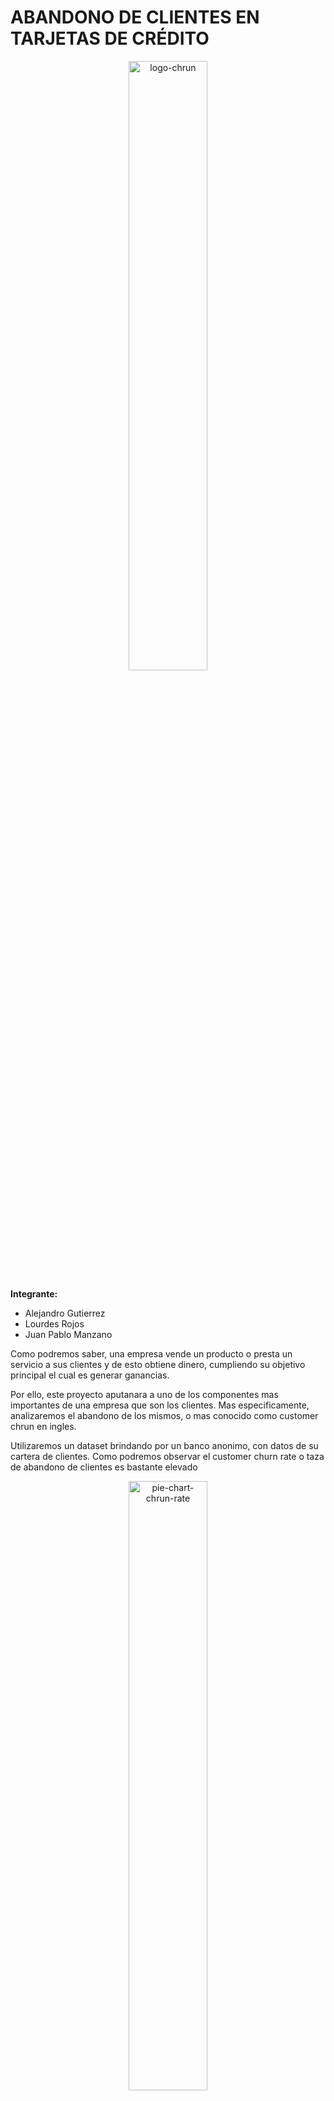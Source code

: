 # ABANDONO DE CLIENTES EN TARJETAS DE CRÉDITO

<div align="center">
 <img alt ="logo-chrun" src="/img/logo.png" width=50% height: auto//>
</div>

**Integrante:**
- Alejandro Gutierrez 
- Lourdes Rojos
- Juan Pablo Manzano

Como podremos saber, una empresa vende un producto o presta un servicio a sus clientes y de esto obtiene dinero, cumpliendo su objetivo principal el cual es generar ganancias.

Por ello, este proyecto aputanara a uno de los componentes mas importantes de una empresa que son los clientes. Mas especificamente, analizaremos el abandono de los mismos, o mas conocido como customer chrun en ingles. 

Utilizaremos un dataset brindando por un banco anonimo, con datos de su cartera de clientes. Como podremos observar el customer churn rate o taza de abandono de clientes es bastante elevado 

<div align="center">
 <img alt ="pie-chart-chrun-rate" src="/img/chrun_rate.png" width=50% height=auto//>
</div>
  
 Esto quiere decir que desde el año anterior a dia de hoy el banco perdio un 16,07% de sus clientes. 
  
 # 1- OBJETIVOS

**Objetivos principales**

- Descubrir la causa por la cual hay deserción de clientes en las tarjetas de crédito
-Pronosticar cuales son los posibles clientes que abandonaran las tarjetas de crédito

**Objetivos secuendarios**

- Determinar que Modelo se adapta de mejor manera a las necesidades del problema
- Utilizar modelo para predecir grupos de clientes que abandonarian el banco
- Testear modelos generados
  
# 2-Contexto comercial

El Gerente comercial de un banco se encuentra frente a un listado de clientes que utilizan el servicio de tarjetas de crédito y detecta una alta taza de abandono de los mismos. Quieren analizar los datos para descubrir la razón detrás de esto y aprovechar lo mismo para predecir los clientes que probablemente abandonarán para poder tomar medidas sobre esto.
  
# 3-Problema comercial

El banco buscara reducir este abandono de clientes, pero para ello debera actuar sobre el grupo correcto de personas, ya sea a travez de campañas pubilicitarias o ofreciendo algun tipo de beneficio. Por ello es importante determinar de manera efectiva que clientes podrian llegar a dejar de usar los servicios. 

Tomar estas medidas con clientes que no tengan una predisposicion a abandonar el servicio podria incurrir en una reduccion de beneficios o en "molestar" mediante campañas publicitarias a clientes fidelizados. 

# 4-Glosario 

Para entender correctamente que quieren decirnos los datos es necesario saber que quieren decirnos las variables a analizar. Para ello, podemos ingresar al siguiente glosario haciendo click [`AQUI`](glosario.md)

# 5-Análisis Exploratorio de Datos (EDA)

Para comenzar se parte de un analisis exploratorio de los datos, el cual puede encontrarse en este [`notebook`](EDA.ipynb). En el mismo damos un primer vistazo a nuestros datos para intentar detectar patrones o estructuras en la informacion de manera visual. 

De ello podemos plantear diferentes Hipótesis o preguntas que se generen al hacer esta primera observacion.

## Hipótesis y preguntas

### Hipótesis 1

H1 = La media del monto total de transacciones (Total_Trans_Amt) es igual para clientes activos y retirados

H0 = La media del monto total de transacciones (Total_Trans_Amt) es diferente para clientes activos y retirados

<div align="center">
 <img alt ="h1-image" src="/img/h1.png"//>
</div>

*Nota: Como la variable presenta una gran cantidad de Outliers, el valor mas representativo pasa a ser la mediana*

<div align="center">
 Mediana de monto total de transacciones

 |Attrition_Flag    | Mediana    |
 |------------------|------------|
 |Attrited Customer | 2329     |
 |Existing Customer | 4100    |
</div>

> **Insight:** Podemos validar la hipotesis H0 diciendo que *"La mediana del monto total de transacciones es diferente según el target"*. Esto quiere decir que un cliente que abandonara el servicio realiza transacciones por montos menores que un cliente que seguira utilizandolo. 

### Hipótesis 2

H2 = La media de la cantidad total de transacciones (Total_Trans_Ct) es **igual** para clientes activos y retirados

H0 = La media de la cantidad total de transacciones (Total_Trans_Ct) es **diferente** para clientes activos y retirados

> **Insight:** Podemos validar la hipotesis H0 diciendo que *"La mediana de la cantidad total de transacciones es diferente según el target"*. Este analisis demostraria que el cliente que abandona el servicio hará una menor cantidad de transacciones que las que hace un cliente que seguira utilizandolo. 

[Respuesta Detallada](./hip_preg.md#Hipotesis-2)

### Hipótesis 3

H3 = La media de la variacion en cantidad de transacciones Q4 -Q1 (1) es **igual** para clientes activos y retirados 

H0 = La media de la variacion en cantidad de transacciones Q4 -Q1 (Total_Ct_Chng_Q4_Q1) es **diferente** para clientes activos y retirados

> **Insight:** Podemos validar la hipotesis H0 diciendo que *"La mediana de variacion en cantidad de transacciones es diferente según el target"*. Esto quiere decir que un cliente que abandona el servicio reduce casi en un 50% las transacciones que hace a final del periodo comparado con las que hace al inicio del periodo. El cliente que sigue utilizando el servicio tambien reduce esta cantida con respecto al inicio el perioo pero solo en un 25%

[Respuesta Detallada](./hip_preg.md#Hipotesis-3)

### Pregunta 1
 ¿Cúal es el género que más abandona la tarjeta de crédito?
 
<div align="center">
 <img alt ="p1-image" src="/img/p1.png"//>
</div>

<div align="center">
 Abandono del servicio segun genero 

 |Genero  |Attrited Customer|	Existing Customer	|% Abandono|
 |--------|------------|--------|--------|
 |F	|   930	|  4428	 |  17.35%  |
 |M	|   697	|  4072 	|  14.61%  |
</div>

> **Insight:** Podemos decir que las cantidades que abandonan segun genero no son tan diferentes. Pero hay un 3% mas de mujeres que abanbdonan el servicio.

### Pregunta 2
 Los que abandonan la tarjeta de crédito, ¿Cúal es su estado civil?
 
> **Insight:** No se puede detectar ningun patrón de abandono en cuanto al estado civil de los clientes. Las variaciones son menores al 1%. El estado civil NO influye en la deserción. 

 [Respuesta Detallada](./hip_preg.md#Pregunta-2)

### Pregunta 3
 ¿Que edades promedio tienen las personas que abandonan las tarjetas de crédito?
 
> **Insight:** Podemos decir que las edad de los clientes que abandonan el servicio no varia con la de los clientes que siguen utilizandolo. 

 [Respuesta Detallada](./hip_preg.md#Pregunta-3)

### Pregunta 4
¿Cuanto tiempo en promedio llevan las tarjetas sin utilizar de las personas que abandonan la tarjeta de crédito?

> **Insight:** Podemos decir que los clientes que abandonan el servicio tienden a estar mas inactivos en la utilizacion del mismo. Si bien la diferencia no es significativa a simple vista podria ser un factor a tener en cuenta que se analizara mas adelante.  

[Respuesta Detallada](./hip_preg.md#Pregunta-4)

### Pregunta 5 
¿Que tipo de tarjeta usan los clientes que abandonan los servicios??

 > **Insight:** Podemos señalar que los clientes con categoria *Platinum* son los que mas abandonan el servicio con un 25%. Esto debera ser analizado mas adelante, pero podria indicar que los clientes con tarjetas de mayor categoria no estan contentos por los beneficios brindados por las mismas. 

[Respuesta Detallada](./hip_preg.md#Pregunta-5)

### Pregunta 6 
¿Que nivel de educacion tienen los clientes que abanonan los servicios?

 > **Insight:** Dentro de los diferentes niveles, podemos detectar que los clientes que poseen un nivel *Doctorate* tienen la mayor deserción, con un 21,06%. 

[Respuesta Detallada](./hip_preg.md#Pregunta-6)

### Pregunta 7
¿Que nivel de ingresos tienen los clientes que abandonan los servicios?

 > **Insight:** Dentro de las diferentes categorias de ingreso, la que mayor deserción la posee el mayor nivel de ingresos *$120K+*. Esto debera analizarse para ver si los beneficios que brinda el servicio para este tipo de clientes no es suficiente.  

[Respuesta Detallada](./hip_preg.md#Pregunta-7)

## Análisis Multivariado

Con los gráficos anterior pudimos obtener algunos Insights que surgieron de hacer un análisis univariado y bivariado. A continuación profundizaremos en esto haciendo observaciones mas complejas de manera multivariada. Para acceder al notebook completo del análisis podemos hacer click [`AQUI`](multi.ipynb)

### Matríz de correlación
Indica la correlación que hay entre todas las variables numericas de los datos que estamos trabajando 


<div align="center">
 <b>Matriz de correlación segun coeficiente de Pearson</b>
 <img alt ="matriz_cor_pearson-image" src="/img/mat_corr_pearson.png" // title="Matriz de correlación segun coeficiente de Pearson">
</div>

<div align="center">

**TOP 5 VARIABLES CON MAYOR CORRELACIÓN**
 
 |Variable 1 | Variable 2 | Coef.Pearson | 
 |------------------|-----------------------|-----------|
 |Credit_Limit         |Avg_Open_To_Buy         | 0.995981
 |Total_Trans_Amt      |Total_Trans_Ct          | 0.807192
 |Customer_Age         |Months_on_book          | 0.788912
 |Total_Revolving_Bal  |Avg_Utilization_Ratio   | 0.624022
 |Avg_Open_To_Buy      |Avg_Utilization_Ratio   | 0.538808
</div>


>Nota: En ella podemos observar las variables de mayor correlacion en colores azul mas oscuro. Podemos detectar muy pocas variables que poseen una correlación. Tambien se hizo el análisis con correlaciones de kendall y spearman para ver si se observaba alguna diferencia. Pero las variables con mayor correlación son las mismas. Para ver las matrices de corrleación con otros coeficientes podemos verlas desde aquí [`Kendall`](img/mat_corr_kendall.png) Y [`Spearman`](img/mat_corr_spearman.png)

Se procede a realizar graficos detallados entre las variables que poseen un mayor coeficiente de correlación para ver si es posible obtener Insight visualmente.

Credit limit VS avg open to buy
-
<div align="center">
 <img alt ="Credit Limit VS Avg Open To Buy" src="/img/CL_vs_AOTB.png" // title="Credit Limit VS Avg Open To Buy">
</div>

Podemos observar que existe una correlacion casi perfecta entre estas dos variables. Y esto es de esperarse debido a la naturaleza de las mismas. 

El AVG Open to Buy representa cuanto puede comprar una persona sin tener problemas crediticios, por lo que mientras mayor sea el limite de credito que posea, mayor sera el AVG open to buy. 

>Nota: Se considerara la posibildiad de quitar una de estas columnas para no tener dos tipos de datos que indiquen lo mismo. 

total trans amt VS total trans ct
-
<div align="center">
 <img alt ="Total Trans Amt VS Total Trans Ct" src="/img/TTA_vs_TTC.png"// title="Total Trans Amt VS Total Trans Ct">
</div>

Si bien estas variables poseen una correlación de mas de un 0.8 ya no tienen un comportamiento tan marcado como el caso anterior. Pero es interesante ver que la mayoria de las transacciones se encuentran en montos menores a 6000 para ambos targets.

# 6-Prueba de modelos

Antes de comenzar a probar y analizar los resultados obtenidos con diferentes modelos, fue necesario hacer algunas transformaciones de los datos. Para lo que se utilizaron diferentes métodos por medio de pipelines con el fin de transformar los datos de diferentes formas y realizar pruebas para ver si esto meejoraba el rendimiento de los modelos. 

En el notebook de este [`LINK`](Modelos.ipynb) podemos encontrar el detalle de estos pipelines, pero a continuacion podran ver una tabla de que conjuntos se crearon y que se hizo en cada uno.

<div align="center">

| Pipeline |  Transformaciones | Conjunto train |  Conjunto test | conjunto |
|----------|-------------------|----------------|----------------| ---------|
| preprocess | OHE + Ordinalencoder(con MinMaxScaler) | X_train_enc | X_test_enc | enc | 
| preprocess1 | OHE (drop = 'first') | X_train_enc1 | X_test_enc2 | enc 1 | 
| preprocess2 | OHE, OrdinalEncoder y resto numerico MinMaXScaler | X_train_enc2 | X_test_enc2 | enc2 | 
| preprocess3 | OHE (sin drop = 'first') quitando columnas correlacionadas | X_train_enc3 | X_test_enc3| enc3 | 

</div>

Por ultimo transformamos los datos del conjunto "Y" para que las categorias esten representadas por 1 y 0 segun el target que nos interesa detectar

<div align="center">

| Target | Código | 
|--------|--------|
|Attrited Customer | 1 | 
| Existing Customer | 0 |

</div>

Una vez transformados los datos, comenzamos con el entrenamiento de modelos. En esta etapa se obtienen resultados de manera rapida y sencilla con distintos modelos, mediante la minima o nula modificacion de hiperparametros. A estos modelos les llamamos MODELOS BASE

Para poder evaluar los modelos se eligió una metrica especifica en fucnion del problema. Esta fue ROC_AUC. Mediante ella, se evalua y compara la performance de los distintos modelos. Logistic Regression, KNN y Random Forest Classifier.

## Modelos base

### Logistic Regression

Este modelo ofrecio resulados interesantes, considerando que el tuneo de hiperparametros fue nulo. Podemos ver una tabla con los resultados arrojados para los distintos tipos de datos transofrmados. 

<div align="center">

| Datos usados|	ROC_AUC|
|-------------|--------|
| enc1 |	0.712 | 
| enc	| 0.710 |
| enc2	| 0.706 | 
| enc3	| 0.659 |

</div>

<div align="center">
 <img alt ="Matriz de confusion Logistic Regression" src="/img/matriz_reg_log.png" // title="Matriz de confusion Logistic Regression">

</div>

### KNeighborsClassifier

A pesar de ser un modelo sencillo, arrojo resultados muy buenos considerando que no se realizo ningun tipo de optimizacion de hiperparametros. Podemos ver una tabla con los resultados arrojados para los distintos tipos de datos transofrmados. 

<div align="center">

| Datos usados|	ROC_AUC|
|-------------|--------|
| enc3 |	0.760 | 
| enc	| 0.755 |
| enc1	| 0.755 | 
| enc2	| 0.575 |

</div>

<div align="center">
 <img alt ="Matriz de confusion KNN" src="/img/matriz_KNN.png" // title="Matriz de confusion KNN">

</div>

### Random Forest Classifier

Este modelo tambien arrojo resultados muy buenos sin necesidad de tunear demasiado los hiperparametros. Podemos ver una tabla con los resultados arrojados para los distintos tipos de datos transofrmados. 

<div align="center">

| Datos usados|	ROC_AUC|     
|-------------|--------|   
| enc |		0.753 |   
| enc1	| 0.722 |
| enc2	| 0.721 |
| enc3	| 0.654 |

</div>

<div align="center">
 <img alt ="Matriz de confusion RFC" src="/img/matriz_RFC.png" // title="Matriz de confusion RFC">

</div>

## Estandarizacion de variables

Para seguir con el analisis se realizo una estandarizacion de las variables, en donde mediante un test de hipotesis se determino que variables tenian una distribucion normal y cuales no. Una vez definido esto, se realizó un StandardScaler para aquellas variables con distribucion normal y para el resto se utilizo un RobustScaler.

Luego se volvio a entrenar a nuestros modelos base con estos nuevos conjuntos de datos estandarizados. 

<div align="center">

| Modelo | ROC_AUC base | ROC_AUC estandarizado | 
|--------|--------------|-----------------------|
| LogisticRegression | 0.712 | 0.769 |
| KNeighborsClassifier | 0.760 | 0.774 | 
| RandomForestClassifier | 0.753 | 0.760 |
 
 </div>
 
 > Como podemos ver loas metricas no mejoran demasiado usando los datos estandarizados, pero como era de esperarse, la regresion logistica es el modelo que mejor trabaja con estos datos estandarizados.
 

## Reducción de complejidad 

Se intenta reducir la dimensionalidad del modelo utilizando varias técnicas diferentes. Con cada una, se vuelven a evaluar los modelos base para ver si se logro alguna mejora en cuanto al rendimiento. 

### Reducción de dimensionalidad PCA

Se hizo un bucle en donde se intento determinar el mejor roc_auc en funcion de la cantidad de variables, probando con diferentes cantidades entre 1 y 15. Para los 3 modelos evaluados, la cantidad de variables optima era n_components = 3. Por lo que se procede a hacer un analisis del rendimiento de los modelos, aplicando un PCA con n_components = 3 en los datos de train y test. 

<div align="center">

| Modelo | ROC_AUC base | ROC_AUC PCA | 
|--------|--------------|-----------------------|
| LogisticRegression | 0.712 | 0.501 |
| KNeighborsClassifier | 0.760 | 0.761 | 
| RandomForestClassifier | 0.753 | 0.710 |
 
  </div>

> Como podemos ver, la metrica de evaluacion disminuye para todos los modelos entenados. Pero no debemos perder de vista, que se logro una reduccion de 21 variables a solo 3. Esto puede ser algo a evaluar cuando es necesario trabajar con conjuntos de datos livianos y faciles de procesar, sacrificando un poco el rendimiento del modelo pero ganando velocidad de procesamiento. 

### Feature selection VarianceThreshold

Se hizo un VarianceThreshold para identificar las variables que representaran el 90% de la varianza del conjunto. Esto logro reducir las 21 dimensiones que tenian nuestros datos orginiales y pasamos a tener solo 11. Podemos ver los resultados de los modelos en la tabal a continuación.

<div align="center">

| Modelo | ROC_AUC base | ROC_AUC VarianceThreshold | 
|--------|--------------|-----------------------|
| LogisticRegression | 0.712 | 0.709 |
| KNeighborsClassifier | 0.760 | 0.755 | 
| RandomForestClassifier | 0.753 | 0.792 |
 
  </div>

> Para el RandomForestClassifier la selección de caracteristicas fue bastante útil ya que aumento su metrica en casi un 5%, llevando el rendimiento del modelo a 0.792.

### Feature selection SelectKBest

Se hizo un SelectKBest para que mediante pruebas estadisticas detectara las 7 mejores variables que representaran el conjunto de datos. Este metodo para selección de caracteristicas fue el mas promeetedor, mejorando los resultados en los 3 modelos utilizados. 

<div align="center">

| Modelo | ROC_AUC base | ROC_AUC SelectKBest | 
|--------|--------------|-----------------------|
| LogisticRegression | 0.712 | 0.718 |
| KNeighborsClassifier | 0.760 | 0.810 | 
| RandomForestClassifier | 0.753 | 0.764 |
 
  </div>

> Se logro aumentar en gran medida el rendimiento del modelo KNeighborsClassifier (0.810). Superando el rendimiento logrado anteriormente por el RandomForestClassifier

## Tuneo de hiperparametros

Utilizando RandomizedSearchCV fue posible analizar el rendmiento de cada modelo cuando se modificaban sus hiperparametros y con la validacion cruzada realizada con un StratifiedKFold se busco la posibilidad de que el modelo estuviera teniendo overfiting. 

Para este punto, solo se siguio con los modelos KNeighborsClassifier y RandomForestClassifier que habian tenido los mejores resultados anteriormente. Adicionalmente, se hizo una prueba con un XGBOOSTClassifier para comparar resultados. 

<div align="center">

| Modelo            | Hiperparametros | ROC_AUC CV | ROC_AUC optimizado | 
|-------------------|-----------------|------------|--------------------|
|RandomForestClassifier|(max_depth=28, n_estimators=633,criterion = 'gini', random_state=0)|0.987|0.908|
|KNeighborsClassifier|(algorithm='ball_tree', leaf_size=40, n_neighbors=44,weights='distance')|0.926|0.810|
|XGBClassifier|('subsample': 0.8,'min_child_weight': 5,'max_depth': 7,'gamma': 2,'colsample_bytree': 0.6)|0.982|0.901|
 
</div>

De esta tabla podemos determinar que todos los modelos estan tendiendo a tener un pequeño overfiting, ya que las metricas sobre los datos de entenamiento son un poco mejores que las obtenidas sobre los datos de test. Igualmente, la diferencia no es tan grande por lo que no habria que preocuparse por ello. 

# 7-Conclusión

En conclusión, el modelo a utilizar será un RandomForestClassifier ya que muestra un alto rendimiento para predecir el resultado binario de la variable objetivo en el conjunto de datos. El puntaje ROC AUC de `0.908` indica que el modelo tiene una gran capacidad para distinguir entre aquellos clientes que abandonaran el servicio y los que no lo haran. 

Para ello fue necesario lo siguiente:
- Usar los datos transformados mediante el pipeline `preprocess` que devuelve el conjunto de datos X_train_enc y X_test_enc.
- No reducir su dimensionalidad
- Tunear sus hiperparametros con max_depth=28, n_estimators=633, criterion = 'gini', random_state=0

